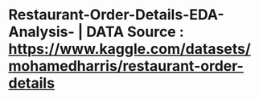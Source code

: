 # Restaurant-Order-Details-EDA-Analysis- | DATA Source : https://www.kaggle.com/datasets/mohamedharris/restaurant-order-details
